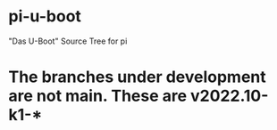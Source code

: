 # pi-u-boot
"Das U-Boot" Source Tree for pi

# The branches under development are not main. These are v2022.10-k1-*
